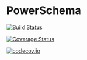 # PowerSchema

[![Build Status](https://travis-ci.org/jdlara-berkeley/PowerSchema.jl.svg?branch=master)](https://travis-ci.org/jdlara-berkeley/PowerSchema.jl)

[![Coverage Status](https://coveralls.io/repos/jdlara-berkeley/PowerSchema.jl/badge.svg?branch=master&service=github)](https://coveralls.io/github/jdlara-berkeley/PowerSchema.jl?branch=master)

[![codecov.io](http://codecov.io/github/jdlara-berkeley/PowerSchema.jl/coverage.svg?branch=master)](http://codecov.io/github/jdlara-berkeley/PowerSchema.jl?branch=master)
